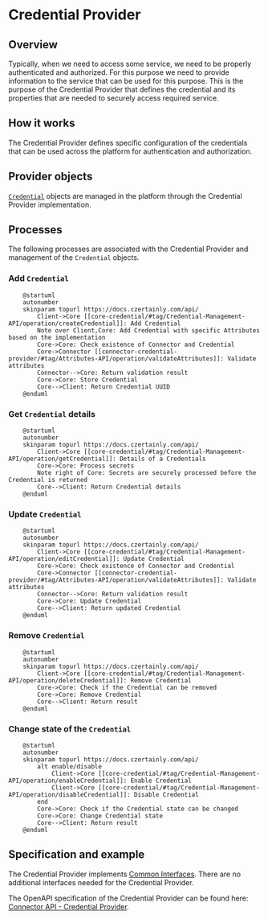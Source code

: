 # Credential Provider

## Overview

Typically, when we need to access some service, we need to be properly authenticated and authorized. For this purpose we need to provide information to the service that can be used for this purpose. This is the purpose of the Credential Provider that defines the credential and its properties that are needed to securely access required service.

## How it works

The Credential Provider defines specific configuration of the credentials that can be used across the platform for authentication and authorization. 

## Provider objects

[`Credential`](../../concept-design/core-components/credential) objects are managed in the platform through the Credential Provider implementation.

## Processes

The following processes are associated with the Credential Provider and management of the `Credential` objects.

### Add `Credential`

```plantuml
    @startuml
    autonumber
    skinparam topurl https://docs.czertainly.com/api/
        Client->Core [[core-credential/#tag/Credential-Management-API/operation/createCredential]]: Add Credential
        Note over Client,Core: Add Credential with specific Attributes based on the implementation
        Core->Core: Check existence of Connector and Credential
        Core->Connector [[connector-credential-provider/#tag/Attributes-API/operation/validateAttributes]]: Validate attributes
        Connector-->Core: Return validation result
        Core->Core: Store Credential
        Core-->Client: Return Credential UUID
    @enduml
```

### Get `Credential` details

```plantuml
    @startuml
    autonumber
    skinparam topurl https://docs.czertainly.com/api/
        Client->Core [[core-credential/#tag/Credential-Management-API/operation/getCredential]]: Details of a Credentials
        Core->Core: Process secrets
        Note right of Core: Secrets are securely processed before the Credential is returned
        Core-->Client: Return Credential details
    @enduml
```

### Update `Credential`

```plantuml
    @startuml
    autonumber
    skinparam topurl https://docs.czertainly.com/api/
        Client->Core [[core-credential/#tag/Credential-Management-API/operation/editCredential]]: Update Credential
        Core->Core: Check existence of Connector and Credential
        Core->Connector [[connector-credential-provider/#tag/Attributes-API/operation/validateAttributes]]: Validate attributes
        Connector-->Core: Return validation result
        Core->Core: Update Credential
        Core-->Client: Return updated Credential
    @enduml
```

### Remove `Credential`

```plantuml
    @startuml
    autonumber
    skinparam topurl https://docs.czertainly.com/api/
        Client->Core [[core-credential/#tag/Credential-Management-API/operation/deleteCredential]]: Remove Credential
        Core->Core: Check if the Credential can be removed
        Core->Core: Remove Credential
        Core-->Client: Return result
    @enduml
```

### Change state of the `Credential`

```plantuml
    @startuml
    autonumber
    skinparam topurl https://docs.czertainly.com/api/
        alt enable/disable
            Client->Core [[core-credential/#tag/Credential-Management-API/operation/enableCredential]]: Enable Credential
            Client->Core [[core-credential/#tag/Credential-Management-API/operation/disableCredential]]: Disable Credential
        end
        Core->Core: Check if the Credential state can be changed
        Core->Core: Change Credential state
        Core-->Client: Return result
    @enduml
```

## Specification and example

The Credential Provider implements [Common Interfaces](common-interfaces/overview).
There are no additional interfaces needed for the Credential Provider.

The OpenAPI specification of the Credential Provider can be found here: [Connector API - Credential Provider](/api/connector-credential-provider/).